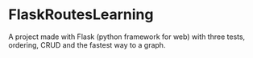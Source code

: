 # FlaskRoutesLearning
 A project made with Flask (python framework for web) with three tests, ordering, CRUD and the fastest way to a graph.

